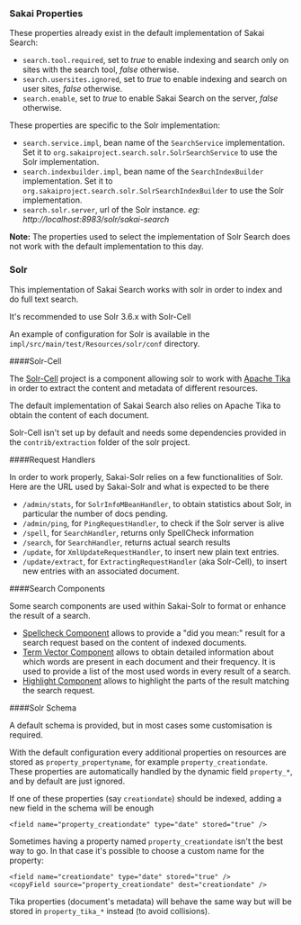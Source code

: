 ### Sakai Properties

These properties already exist in the default implementation of Sakai Search:

- `search.tool.required`, set to *true* to enable indexing and search only on
sites with the search tool, *false* otherwise.
- `search.usersites.ignored`, set to *true* to enable indexing and search on
user sites, *false* otherwise.
- `search.enable`, set to *true* to enable Sakai Search on the server, *false*
otherwise.

These properties are specific to the Solr implementation:

- `search.service.impl`, bean name of the `SearchService` implementation.
Set it to `org.sakaiproject.search.solr.SolrSearchService` to use the Solr
implementation.
- `search.indexbuilder.impl`, bean name of the `SearchIndexBuilder`
implementation.
Set it to `org.sakaiproject.search.solr.SolrSearchIndexBuilder` to use the Solr
implementation.
- `search.solr.server`, url of the Solr instance.
*eg: http://localhost:8983/solr/sakai-search*

**Note:**
The properties used to select the implementation of Solr Search does not work
with the default implementation to this day.

### Solr

This implementation of Sakai Search works with solr in order to index and do
full text search.

It's recommended to use Solr 3.6.x with Solr-Cell

An example of configuration for Solr is available in the
`impl/src/main/test/Resources/solr/conf` directory.

####Solr-Cell

The [Solr-Cell](http://wiki.apache.org/solr/ExtractingRequestHandler) project is
a component allowing solr to work with [Apache Tika](http://tika.apache.org/) in
order to extract the content and metadata of different resources.

The default implementation of Sakai Search also relies on Apache Tika to obtain
the content of each document.

Solr-Cell isn't set up by default and needs some dependencies provided in the
`contrib/extraction` folder of the solr project.

####Request Handlers

In order to work properly, Sakai-Solr relies on a few functionalities of Solr.
Here are the URL used by Sakai-Solr and what is expected to be there

- `/admin/stats`, for `SolrInfoMBeanHandler`, to obtain statistics about
Solr, in particular the number of docs
pending.
- `/admin/ping`, for `PingRequestHandler`, to check if the Solr server
is alive
- `/spell`, for `SearchHandler`, returns only SpellCheck information
- `/search`, for `SearchHandler`, returns actual search results
- `/update`, for `XmlUpdateRequestHandler`, to insert new plain text entries.
- `/update/extract`, for `ExtractingRequestHandler` (aka Solr-Cell), to insert
new entries with an associated document.  

####Search Components

Some search components are used within Sakai-Solr to format or enhance the
result of a search.

- [Spellcheck Component](http://wiki.apache.org/solr/SpellCheckComponent)
allows to provide a "did you mean:" result for a search request based on the
content of indexed documents.
- [Term Vector Component](http://wiki.apache.org/solr/TermVectorComponent)
allows to obtain detailed information about which words are present in each
document and their frequency. It is used to provide a list of the most used
words in every result of a search.
- [Highlight Component](http://wiki.apache.org/solr/HighlightingParameters)
allows to highlight the parts of the result matching the search request.

####Solr Schema

A default schema is provided, but in most cases some customisation is required.

With the default configuration every additional properties on resources are stored as `property_propertyname`, for
example `property_creationdate`.
These properties are automatically handled by the dynamic field `property_*`, and by default are just ignored.

If one of these properties (say `creationdate`) should be indexed, adding a new field in the schema will be enough

    <field name="property_creationdate" type="date" stored="true" />

Sometimes having a property named `property_creationdate` isn't the best way to go. In that case it's possible to choose
a custom name for the property:

    <field name="creationdate" type="date" stored="true" />
    <copyField source="property_creationdate" dest="creationdate" />


Tika properties (document's metadata) will behave the same way but will be stored in `property_tika_*` instead (to avoid
collisions).
